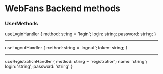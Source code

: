 # WebFans Backend methods

### UserMethods

useLoginHandler  {
    method: string = 'login';
    login: string;
    password: string;
}

____

useLogoutHandler {
    method: string = 'logout';
    token: string;
}

____

useRegistrationHandler {
    method: string = 'registration';
    name: 'string';
    login: 'string';
    password: 'string'
}


